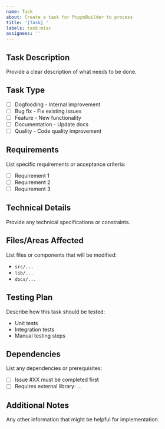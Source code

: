```yaml
---
name: Task
about: Create a task for PoppoBuilder to process
title: '[Task] '
labels: task:misc
assignees: ''
---
```


## Task Description
Provide a clear description of what needs to be done.

## Task Type
- [ ] Dogfooding - Internal improvement
- [ ] Bug fix - Fix existing issues
- [ ] Feature - New functionality
- [ ] Documentation - Update docs
- [ ] Quality - Code quality improvement

## Requirements
List specific requirements or acceptance criteria:
- [ ] Requirement 1
- [ ] Requirement 2
- [ ] Requirement 3

## Technical Details
Provide any technical specifications or constraints.

## Files/Areas Affected
List files or components that will be modified:
- `src/...`
- `lib/...`
- `docs/...`

## Testing Plan
Describe how this task should be tested:
- Unit tests
- Integration tests
- Manual testing steps

## Dependencies
List any dependencies or prerequisites:
- [ ] Issue #XX must be completed first
- [ ] Requires external library: ...

## Additional Notes
Any other information that might be helpful for implementation.
